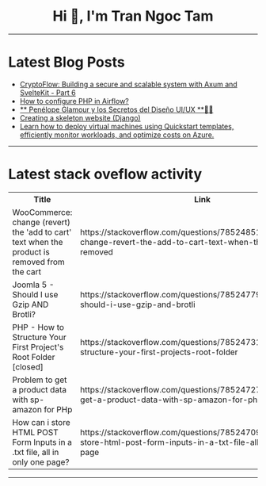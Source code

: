 <h1 align="center">Hi 👋, I'm Tran Ngoc Tam</h1>

---

# Latest Blog Posts 
<!-- BLOG-POST-LIST:START -->
- [CryptoFlow: Building a secure and scalable system with Axum and SvelteKit - Part 6](https://dev.to/sirneij/cryptoflow-building-a-secure-and-scalable-system-with-axum-and-sveltekit-part-6-4973)
- [How to configure PHP in Airflow?](https://dev.to/darkotodoric/how-to-configure-php-in-airflow-5d9i)
- [** Penélope Glamour y los Secretos del Diseño UI/UX **🙎🏼](https://dev.to/orlidev/-penelope-glamour-y-los-secretos-del-diseno-uiux--4i0e)
- [Creating a skeleton website &lpar;Django&rpar;](https://dev.to/samuellubliner/creating-a-skeleton-website-django-dg7)
- [Learn how to deploy virtual machines using Quickstart templates, efficiently monitor workloads, and optimize costs on Azure.](https://dev.to/pelumisat/learn-how-to-deploy-virtual-machines-using-quickstart-templates-efficiently-monitor-workloads-and-optimize-costs-on-azure-5hd8)
<!-- BLOG-POST-LIST:END -->

---

# Latest stack oveflow activity
<table>
  <tr><th>Title</th><th>Link</th></tr>
  <!-- STACKOVERFLOW:START --><tr><td>WooCommerce: change &lpar;revert&rpar; the &#39;add to cart&#39; text when the product is removed from the cart</td><td>https://stackoverflow.com/questions/78524851/woocommerce-change-revert-the-add-to-cart-text-when-the-product-is-removed</td></tr><tr><td>Joomla 5 - Should I use Gzip AND Brotli?</td><td>https://stackoverflow.com/questions/78524779/joomla-5-should-i-use-gzip-and-brotli</td></tr><tr><td>PHP - How to Structure Your First Project&#39;s Root Folder [closed]</td><td>https://stackoverflow.com/questions/78524731/php-how-to-structure-your-first-projects-root-folder</td></tr><tr><td>Problem to get a product data with sp-amazon for PHp</td><td>https://stackoverflow.com/questions/78524727/problem-to-get-a-product-data-with-sp-amazon-for-php</td></tr><tr><td>How can i store HTML POST Form Inputs in a .txt file, all in only one page?</td><td>https://stackoverflow.com/questions/78524709/how-can-i-store-html-post-form-inputs-in-a-txt-file-all-in-only-one-page</td></tr><!-- STACKOVERFLOW:END -->
</table>

---


